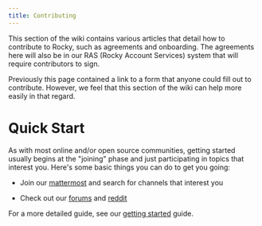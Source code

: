 ```yaml
---
title: Contributing
---
```


This section of the wiki contains various articles that detail how to
contribute to Rocky, such as agreements and onboarding. The agreements
here will also be in our RAS (Rocky Account Services) system that will
require contributors to sign.

Previously this page contained a link to a form that anyone could fill
out to contribute. However, we feel that this section of the wiki can
help more easily in that regard.

# Quick Start

As with most online and/or open source communities, getting started
usually begins at the "joining" phase and just participating in topics that
interest you. Here's some basic things you can do to get you going:

* Join our [mattermost](https://chat.rockylinux.org) and search for channels that interest you

* Check out our [forums](https://forums.rockylinux.org) and [reddit](https://reddit.com/r/rockylinux)

For a more detailed guide, see our [getting started](start.md) guide.
